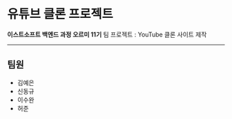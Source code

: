 # 유튜브 클론 프로젝트
**이스트소프트 백엔드 과정 오르미 11기**
팀 프로젝트 : YouTube 클론 사이트 제작

---
## 팀원
- 김예은
- 신동규
- 이수완
- 허준
